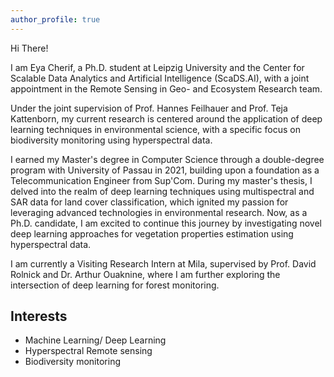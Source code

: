 ```yaml
---
author_profile: true
---
```

Hi There!

I am Eya Cherif, a Ph.D. student at Leipzig University and the Center for Scalable Data Analytics and Artificial Intelligence (ScaDS.AI), with a joint appointment in the Remote Sensing in Geo- and Ecosystem Research team. 

Under the joint supervision of Prof. Hannes Feilhauer and Prof. Teja Kattenborn, my current research is centered around the application of deep learning techniques in environmental science, with a specific focus on biodiversity monitoring using hyperspectral data. 

I earned my Master's degree in Computer Science through a double-degree program with University of Passau in 2021, building upon a foundation as a Telecommunication Engineer from Sup'Com. During my master's thesis, I delved into the realm of deep learning techniques using multispectral and SAR data for land cover classification, which ignited my passion for leveraging advanced technologies in environmental research. Now, as a Ph.D. candidate, I am excited to continue this journey by investigating novel deep learning approaches for vegetation properties estimation using hyperspectral data.

I am currently a Visiting Research Intern at Mila, supervised by Prof. David Rolnick and Dr. Arthur Ouaknine, where I am further exploring the intersection of deep learning for forest monitoring.

## Interests
* Machine Learning/ Deep Learning
* Hyperspectral Remote sensing
* Biodiversity monitoring
